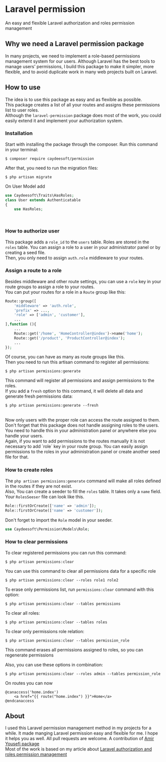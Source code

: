 # Laravel permission
An easy and flexible Laravel authorization and roles permission management

## Why we need a Laravel permission package
In many projects, we need to implement a role-based permissions management system for our users. Although Laravel has the best tools to manage users' permissions, I build this package to make it simpler, more flexible, and to avoid duplicate work in many web projects built on Laravel.

## How to use
The idea is to use this package as easy and as flexible as possible.
<br>
This package creates a list of all your routes and assigns these permissions list to user roles.
<br>
Although the `laravel-permission` package does most of the work, you could easily extend it and implement your authorization system.


### Installation
Start with installing the package through the composer. Run this command in your terminal:
```
$ composer require caydeesoft/permission
```

After that, you need to run the migration files:
```
$ php artisan migrate
```
On User Model add

```php
use Caydeesoft\Traits\HasRoles;
class User extends Authenticatable
{
    use HasRoles;

    

```
### How to authorize user
This package adds a `role_id` to the `users` table.
Roles are stored in the `roles` table. You can assign a role to a user in your administrator panel or by creating a seed file.
<br>
Then, you only need to assign `auth.role` middleware to your routes.

### Assign a route to a role
Besides middleware and other route settings, you can use a `role` key in your route groups to assign a role to your routes.
<br>
You can put your routes for a role in a `Route` group like this:
```php
Route::group([
    'middleware' => 'auth.role',
    'prefix' => ...,
    'role' => ['admin', 'customer'],
    ...
],function (){
    ...
    Route::get('/home', 'HomeController@index')->name('home');
    Route::get('/product', 'ProductController@index');
    ...
});
```
Of course, you can have as many as route groups like this.
<br>
Then you need to run this artisan command to register all permissions:
```
$ php artisan permissions:generate 
```
This command will register all permissions and assign permissions to the roles.
<br>
If you add a `fresh` option to this command, it will delete all data and generate fresh permissions data:
```
$ php artisan permissions:generate --fresh
```
<br>
Now only users with the proper role can access the route assigned to them.
<br>
Don't forget that this package does not handle assigning roles to the users. You need to handle this in your administration panel or anywhere else you handle your users.
<br>
Again, if you want to add permissions to the routes manually it is not necessary to add `role` key in your route group. You can easily assign permissions to the roles in your administration panel or create another seed file for that. 

### How to create roles
The `php artisan permissions:generate` command will make all roles defined in the routes if they are not exist.
<br>
Also, You can create a seeder to fill the `roles` table. It takes only a `name` field.
<br>
Your `RolesSeeser` file can look like this.
```php
Role::firstOrCreate(['name' => 'admin']);
Role::firstOrCreate(['name' => 'customer']);
```
Don't forget to import the `Role` model in your seeder.
```php
use Caydeesoft\Permission\Models\Role;
```

### How to clear permissions
To clear registered permissions you can run this command:
```
$ php artisan permissions:clear
```

You can use this command to clear all permissions data for a specific role
```
$ php artisan permissions:clear --roles role1 role2
```

To erase only permissions list, run `permissions:clear` command with this option:
```
$ php artisan permissions:clear --tables permissions
```

To clear all roles:
```
$ php artisan permissions:clear --tables roles
```

To clear only permissions role relation:
```
$ php artisan permissions:clear --tables permission_role
```
This command erases all permissions assigned to roles, so you can regenerate permissions

Also, you can use these options in combination:
```
$ php artisan permissions:clear --roles admin --tables permission_role
```
On routes you can now
```
@canaccess('home.index')
    <a href="{{ route("home.index") }}">Home</a>
@endcanaccess
```


## About
I used this Laravel permission management method in my projects for a while. It made manging Laravel permission easy and flexible for me. I hope it helps you as well. All pull requests are welcome. A contribution of [Amir Yousefi package](https://github.com/amiryousefi/laravel-permission)
<br>
Most of the work is based on my article about [Laravel authorization and roles permission management](https://medium.com/swlh/laravel-authorization-and-roles-permission-management-6d8f2043ea20
)
